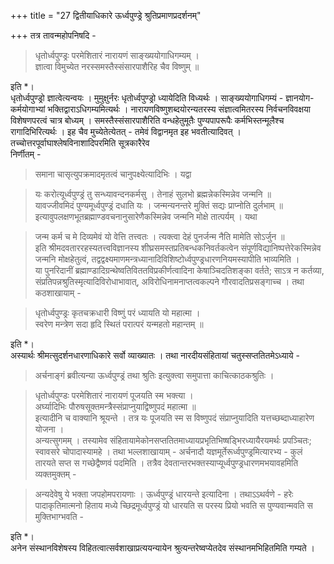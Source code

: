 +++
title = "27 द्वितीयाधिकारे ऊर्ध्वपुण्ड्रे श्रुतिप्रमाणप्रदर्शनम्"

+++
तत्र तावन्महोपनिषदि -  

> धृतोर्ध्वपुण्ड्रः परमेशितारं नारायणं साङ्ख्ययोगाधिगम्यम् ।  
ज्ञात्वा विमुच्येत नरस्समस्तैस्संसारपाशैरिह चैव विष्णुम् ॥

इति *।  
धृतोर्ध्वपुण्ड्रो ज्ञात्वेत्यन्वयः । मुमुक्षुर्नरः धृतोर्ध्वपुण्ड्रो ध्यायेदिति विध्यर्थः । साङ्ख्ययोगाधिगम्यं - ज्ञानयोग-कर्मयोगाभ्यां भक्तिद्वाराऽधिगम्यमित्यर्थः । नारायणविष्णुशब्दयोरन्यतरस्य संज्ञात्वमितरस्य निर्वचनविवक्षया विशेषणपरत्वं चात्र बोध्यम् । समस्तैस्संसारपाशैरिति वन्धहेतुमूतैः पुण्यपापरूपैः कर्मभिस्तन्मूलैश्च रागादिभिरित्यर्थः । इह चैव मुच्येतेत्येतत् - तमेवं विद्वानमृत इह भवतीत्यादिवत् । तच्चोत्तरपूर्वाघाश्लेषविनाशादिपरमिति सूत्रकारैरेव  
निर्णीतम् - 
> समाना चासृत्युपक्रमादमृतत्वं चानुपक्ष्येत्यादिभिः । यद्वा  

> यः करोत्यूर्ध्वपुण्ड्रं तु सन्ध्यावन्दनकर्मसु । तेनाहं सुलभो ब्रह्मन्नेकस्मिन्नेव जन्मनि ॥  
यावज्जीवमिदं पुण्यमूर्ध्वपुण्ड्रं दधाति यः । जन्मन्यनन्तरे मुक्तिं सद्यः प्राप्नोति दुर्लभाम् ॥  
इत्यावुपलक्षणभूतब्रह्माण्डवचनानुसारेणैकस्मिन्नेव जन्मनि मोक्षे तात्पर्यम् । यथा  

> जन्म कर्म च मे दिव्यमेवं यो वेत्ति तत्त्वतः । त्यक्त्वा देहं पुनर्जन्म नैति मामेति सोऽर्जुन ॥  
इति श्रीमदवताररहस्यतत्त्वविज्ञानस्य शीघ्रसमस्तप्रतिबन्धकनिवर्तकत्वेन संपूर्णविद्यानिष्पत्तेरेकस्मिन्नेव जन्मनि मोक्षहेतुत्वं, तद्वद्वक्ष्यमाणमन्त्रध्यानादिविशिष्टोर्ध्वपुण्ड्रधारणनियमस्यापीति भाव्यमिति ।  
या पुनरिदानीं ब्रह्माण्डादिग्रन्थेष्वतिविततविप्रकीर्णत्वादिना केषाञ्चिदतिशङ्का वर्तते; साऽत्र न कर्तव्या, संप्रतिपन्नश्रुतिस्मृत्यादिविरोधाभावात्, अविरोधिनामनाप्तत्वकल्पने गौरवादतिप्रसङ्गाच्च । तथा कठशाखायाम् -  

> धृतोर्ध्वपुण्ड्रः कृतचक्रधारी विष्णुं परं ध्यायति यो महात्मा ।  
स्वरेण मन्त्रेण सदा हृदि स्थितं परात्परं यन्महतो महान्तम् ॥

इति *।  
अस्यार्थः श्रीमत्सुदर्शनधारणाधिकारे सर्वो व्याख्यातः । तथा नारदीयसंहितायां चतुस्सप्ततितमेऽध्याये - 
> अर्चनाङ्गं ब्रवीत्यन्या ऊर्ध्वपुण्ड्रं तथा श्रुतिः इत्युक्त्वा समुपात्ता काचित्काठकश्रुतिः ।  

> धृतोर्ध्वपुण्डः परमेशितारं नारायणं पूजयति स्म भक्त्या ।  
अर्घ्यादिभिः पौरुषसूक्तमन्त्रैस्संप्राप्नुयाद्विष्णुपदं महात्मा ॥  
इत्यादीनि च वाक्यानि श्रूयन्ते । तत्र यः पूजयति स्म स विष्णुपदं संप्राप्नुयादिति यत्तच्छब्दाध्याहारेण योजना ।  
अन्यत्सुगमम् । तस्यामेव संहितायामेकोनसप्ततितमाध्यायप्रभृतिभिष्षड्भिरध्यायैरयमर्थः प्रपञ्चितः; स्वावसरे चोपादास्यामहे । तथा भल्लशाखायाम् - 
> अर्चनादौ यज्ञमूर्तेरूर्ध्वपुण्ड्रमित्यारभ्य - कुलं तारयते सप्त स गच्छेद्वैष्णवं पदमिति । तत्रैव देवतान्तरभक्तस्याप्यूर्ध्वपुण्ड्रधारणमभयावहमिति व्यक्तमुक्तम् -  

> अन्यदेवेषु ये भक्ता जपहोमपरायणाः । ऊर्ध्वपुण्ड्रं धारयन्ते इत्यादिना । तथाऽऽथर्वणे - 
> हरेः पादाकृतिमात्मनो हिताय मध्ये च्छिद्रमूर्ध्वपुण्ड्रं यो धारयति स परस्य प्रियो भवति स पुण्यवान्मवति स मुक्तिभाग्भवति -

इति *।  
अनेन संस्थानविशेषस्य विहितत्वात्सर्वशाखाप्रत्ययन्यायेन श्रुत्यन्तरेष्वप्येतदेव संस्थानमभिहितमिति गम्यते ।